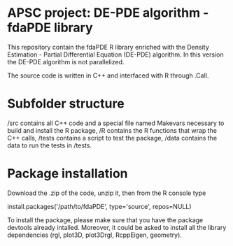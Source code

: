 # APSC project: DE-PDE algorithm - fdaPDE library 

This repository contain the fdaPDE R library enriched with the Density Estimation - Partial Differential Equation (DE-PDE) algorithm. In this version the DE-PDE algorithm is not parallelized.

The source code is written in C++ and interfaced with R through .Call.

# Subfolder structure

/src contains all C++ code and a special file named Makevars necessary to build and install the R package, /R contains the R functions that wrap the C++ calls, /tests contains a script to test the package, /data contains the data to run the tests in /tests.

# Package installation

Download the .zip of the code, unzip it, then from the R console type

install.packages('/path/to/fdaPDE', type='source', repos=NULL)

To install the package, please make sure that you have the package devtools already intalled. Moreover, it could be asked to install all the library dependencies (rgl, plot3D, plot3Drgl, RcppEigen, geometry).


